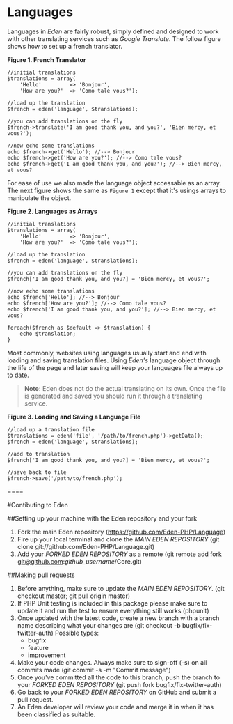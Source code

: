 # Languages

Languages in *Eden* are fairly robust, simply defined and designed to work with other translating services such as *Google Translate*. The follow figure shows how to set up a french translator.

**Figure 1. French Translator**

	//initial translations
	$translations = array(
		'Hello'         => 'Bonjour',
		'How are you?'  => 'Como tale vous?');
	 
	//load up the translation   
	$french = eden('language', $translations);
	 
	//you can add translations on the fly
	$french->translate('I am good thank you, and you?', 'Bien mercy, et vous?');
	 
	//now echo some translations
	echo $french->get('Hello'); //--> Bonjour
	echo $french->get('How are you?'); //--> Como tale vous?
	echo $french->get('I am good thank you, and you?'); //--> Bien mercy, et vous?

For ease of use we also made the language object accessable as an array. The next figure shows the same as `Figure 1` except that it's usings arrays to manipulate the object.

**Figure 2. Languages as Arrays**

	//initial translations
	$translations = array(
		'Hello'         => 'Bonjour',
		'How are you?'  => 'Como tale vous?');
	 
	//load up the translation   
	$french = eden('language', $translations);
	 
	//you can add translations on the fly
	$french['I am good thank you, and you?] = 'Bien mercy, et vous?';
	 
	//now echo some translations
	echo $french['Hello']; //--> Bonjour
	echo $french['How are you?']; //--> Como tale vous?
	echo $french['I am good thank you, and you?']; //--> Bien mercy, et vous?
	 
	foreach($french as $default => $translation) {
		echo $translation;
	}

Most commonly, websites using languages usually start and end with loading and saving translation files. Using *Eden's* language object through the life of the page and later saving will keep your languages file always up to date.

> **Note:** Eden does not do the actual translating on its own. Once the file is generated and saved you should run it through a translating service.

**Figure 3. Loading and Saving a Language File**

	//load up a translation file
	$translations = eden('file', '/path/to/french.php')->getData();
	$french = eden('language', $translations);
	 
	//add to translation
	$french['I am good thank you, and you?] = 'Bien mercy, et vous?';
	 
	//save back to file
	$french->save('/path/to/french.php');

====

#Contibuting to Eden

##Setting up your machine with the Eden repository and your fork

1. Fork the main Eden repository (https://github.com/Eden-PHP/Language)
2. Fire up your local terminal and clone the *MAIN EDEN REPOSITORY* (git clone git://github.com/Eden-PHP/Language.git)
3. Add your *FORKED EDEN REPOSITORY* as a remote (git remote add fork git@github.com:*github_username*/Core.git)

##Making pull requests

1. Before anything, make sure to update the *MAIN EDEN REPOSITORY*. (git checkout master; git pull origin master)
2. If PHP Unit testing is included in this package please make sure to update it and run the test to ensure everything still works (phpunit)
3. Once updated with the latest code, create a new branch with a branch name describing what your changes are (git checkout -b bugfix/fix-twitter-auth)
    Possible types:
    - bugfix
    - feature
    - improvement
4. Make your code changes. Always make sure to sign-off (-s) on all commits made (git commit -s -m "Commit message")
5. Once you've committed all the code to this branch, push the branch to your *FORKED EDEN REPOSITORY* (git push fork bugfix/fix-twitter-auth)
6. Go back to your *FORKED EDEN REPOSITORY* on GitHub and submit a pull request.
7. An Eden developer will review your code and merge it in when it has been classified as suitable.